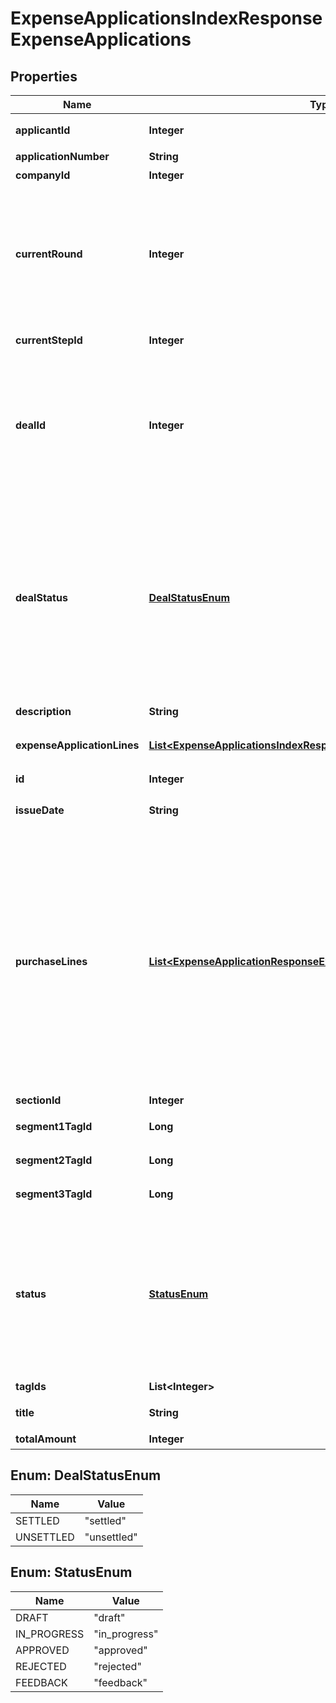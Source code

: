 

# ExpenseApplicationsIndexResponseExpenseApplications


## Properties

Name | Type | Description | Notes
------------ | ------------- | ------------- | -------------
**applicantId** | **Integer** | 申請者のユーザーID | 
**applicationNumber** | **String** | 申請No. | 
**companyId** | **Integer** | 事業所ID | 
**currentRound** | **Integer** | 現在のround。差し戻し等により申請がstepの最初からやり直しになるとroundの値が増えます。 |  [optional]
**currentStepId** | **Integer** | 現在承認ステップID |  [optional]
**dealId** | **Integer** | 取引ID (申請ステータス:statusがapprovedで、取引が存在する時のみdeal_idが表示されます) | 
**dealStatus** | [**DealStatusEnum**](#DealStatusEnum) | 取引ステータス (申請ステータス:statusがapprovedで、取引が存在する時のみdeal_statusが表示されます settled:精算済み, unsettled:清算待ち) | 
**description** | **String** | 備考 |  [optional]
**expenseApplicationLines** | [**List&lt;ExpenseApplicationsIndexResponseExpenseApplicationLines&gt;**](ExpenseApplicationsIndexResponseExpenseApplicationLines.md) | 経費申請の項目行一覧（配列） |  [optional]
**id** | **Integer** | 経費申請ID | 
**issueDate** | **String** | 申請日 (yyyy-mm-dd) | 
**purchaseLines** | [**List&lt;ExpenseApplicationResponseExpenseApplicationPurchaseLines&gt;**](ExpenseApplicationResponseExpenseApplicationPurchaseLines.md) | この項目はインボイス制度で利用する項目です。2023年4月下旬から利用できる予定です。利用可能となる前に予告なく変更がある場合があります。&lt;br&gt; 経費申請の申請行一覧（配列）  |  [optional]
**sectionId** | **Integer** | 部門ID |  [optional]
**segment1TagId** | **Long** | セグメント１ID |  [optional]
**segment2TagId** | **Long** | セグメント２ID |  [optional]
**segment3TagId** | **Long** | セグメント３ID |  [optional]
**status** | [**StatusEnum**](#StatusEnum) | 申請ステータス(draft:下書き, in_progress:申請中, approved:承認済, rejected:却下, feedback:差戻し) | 
**tagIds** | **List&lt;Integer&gt;** | メモタグID |  [optional]
**title** | **String** | 申請タイトル | 
**totalAmount** | **Integer** | 合計金額 |  [optional]



## Enum: DealStatusEnum

Name | Value
---- | -----
SETTLED | &quot;settled&quot;
UNSETTLED | &quot;unsettled&quot;



## Enum: StatusEnum

Name | Value
---- | -----
DRAFT | &quot;draft&quot;
IN_PROGRESS | &quot;in_progress&quot;
APPROVED | &quot;approved&quot;
REJECTED | &quot;rejected&quot;
FEEDBACK | &quot;feedback&quot;



